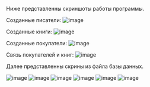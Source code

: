 Ниже представленны скриншоты работы программы.

Созданные писатели:
![image](https://github.com/user-attachments/assets/57637ef7-6228-4777-a124-503f1b59dddf)

Созданные книги:
![image](https://github.com/user-attachments/assets/e6d73a95-4ba3-4a2f-b241-6b96f49223f9)

Созданные покупатели:
![image](https://github.com/user-attachments/assets/31b2b565-393d-4b2c-b1f2-f0caaf0b4481)

Связь покупателей и книг:
![image](https://github.com/user-attachments/assets/f1220b4a-6fe0-4660-9517-20438f6862e6)

Далее представленны скрины из файла базы данных.

![image](https://github.com/user-attachments/assets/e85f93e3-732f-40e9-9173-e3c4a4b0cca3)
![image](https://github.com/user-attachments/assets/0558d2da-102c-4bd1-a3da-d628a838efa9)
![image](https://github.com/user-attachments/assets/ab645cad-9dc0-4d31-b758-0490fe581f90)
![image](https://github.com/user-attachments/assets/ba027736-d2b3-4139-8433-4133fb0966a4)
![image](https://github.com/user-attachments/assets/a0422503-3a01-4bb8-a709-e05dc2f97672)
![image](https://github.com/user-attachments/assets/8582a792-7424-484c-a13a-c2bc76e6f0f3)






